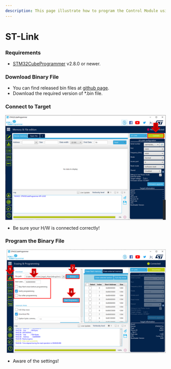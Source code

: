 ```yaml
---
description: This page illustrate how to program the Control Module using ST-Link
---
```


# ST-Link

### Requirements

* [STM32CubeProgrammer](https://www.st.com/en/development-tools/stm32cubeprog.html) v2.8.0 or newer.

### Download Binary File

* You can find released bin files at [github page](https://github.com/AGR-SW/lost\_bagel\_chips/releases).
* Download the required version of \*.bin file.

### Connect to Target

![](<../../.gitbook/assets/image (2) (1).png>)

* Be sure your H/W is connected correctly!

### Program the Binary File

![](<../../.gitbook/assets/image (3) (1).png>)

* Aware of the settings!

